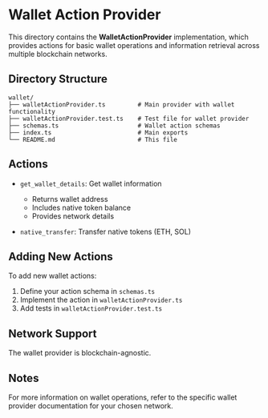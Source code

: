 # Wallet Action Provider

This directory contains the **WalletActionProvider** implementation, which provides actions for basic wallet operations and information retrieval across multiple blockchain networks.

## Directory Structure

```
wallet/
├── walletActionProvider.ts         # Main provider with wallet functionality
├── walletActionProvider.test.ts    # Test file for wallet provider
├── schemas.ts                      # Wallet action schemas
├── index.ts                        # Main exports
└── README.md                       # This file
```

## Actions

- `get_wallet_details`: Get wallet information

  - Returns wallet address
  - Includes native token balance
  - Provides network details

- `native_transfer`: Transfer native tokens (ETH, SOL)

## Adding New Actions

To add new wallet actions:

1. Define your action schema in `schemas.ts`
2. Implement the action in `walletActionProvider.ts`
3. Add tests in `walletActionProvider.test.ts`

## Network Support

The wallet provider is blockchain-agnostic.

## Notes

For more information on wallet operations, refer to the specific wallet provider documentation for your chosen network.
